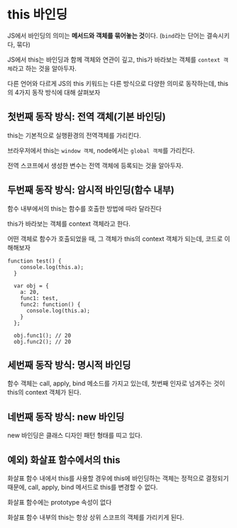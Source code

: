 # this 바인딩

JS에서 바인딩의 의미는 **메서드와 객체를 묶어놓는 것**이다. (`bind`라는 단어는 결속시키다, 묶다)

JS에서 this는 바인딩과 함께 객체와 연관이 깊고, this가 바라보는 객체를 `context 객체`라고 하는 것을 알아두자.

다른 언어와 다르게 JS의 this 키워드는 다른 방식으로 다양한 의미로 동작하는데, this의 4가지 동작 방식에 대해 살펴보자

## 첫번째 동작 방식: 전역 객체(기본 바인딩)

this는 기본적으로 실행환경의 전역객체를 가리킨다.

브라우저에서 this는 `window 객체`, node에서는 `global 객체`를 가리킨다.

전역 스코프에서 생성한 변수는 전역 객체에 등록되는 것을 알아두자.
## 두번째 동작 방식: 암시적 바인딩(함수 내부)

함수 내부에서의 this는 함수를 호출한 방법에 따라 달라진다

this가 바라보는 객체를 context 객체라고 한다.

어떤 객체로 함수가 호출되었을 때, 그 객체가 this의 context 객체가 되는데, 코드로 이해해보자

```JS
function test() {
    console.log(this.a);
  }
  
  var obj = {
    a: 20,
    func1: test,
    func2: function() {
      console.log(this.a);
    }
  };
  
  obj.func1(); // 20
  obj.func2(); // 20
```

## 세번째 동작 방식: 명시적 바인딩

함수 객체는 call, apply, bind 메소드를 가지고 있는데, 첫번째 인자로 넘겨주는 것이 this의 context 객체가 된다.
## 네번째 동작 방식: new 바인딩

new 바인딩은 클래스 디자인 패턴 형태를 띠고 있다.


## 예외) 화살표 함수에서의 this

화살표 함수 내에서 this를 사용할 경우에 this에 바인딩하는 객체는 정적으로 결정되기 때문에, call, apply, bind 메서드로 this를 변경할 수 없다.

화살표 함수에는 prototype 속성이 없다

화살표 함수 내부의 this는 항상 상위 스코프의 객체를 가리키게 된다.

